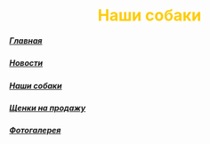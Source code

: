<h1 align="center"><font color="#ffcc00">Наши собаки</front></h1>
 <h5 align="left"> <a href="https://kirillgorlov123.github.io/Kennel-of-dogs-KrasnoeSelo">Главная</a></h5>
 <h5 align="left"> <a href="https://kirillgorlov123.github.io/Kennel-of-dogs-KrasnoeSelo/news">Новости</a></h5>
 <h5 align="left"> <a href="https://kirillgorlov123.github.io/Kennel-of-dogs-KrasnoeSelo/Our-dogs">Наши собаки</a></h5>
 <h5 align="left"> <a href="https://kirillgorlov123.github.io/Kennel-of-dogs-KrasnoeSelo/Puppies for sale">Щенки на продажу</a></h5>
 <h5 align="left"> <a href="https://kirillgorlov123.github.io/Kennel-of-dogs-KrasnoeSelo/Foto Gallery">Фотогалерея</a></h5>

